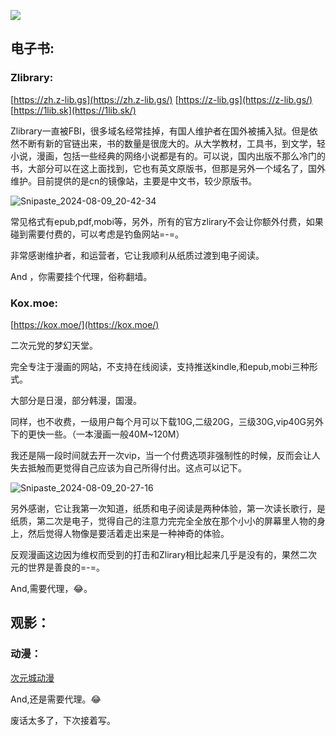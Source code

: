 ![](https://image.baidu.com/search/down?url=https://img1.doubanio.com/view/photo/l/public/p2527632989.webp)

## 电子书:

### Zlibrary:

[https://zh.z-lib.gs](https://zh.z-lib.gs/)
[https://z-lib.gs](https://z-lib.gs/)
[https://1lib.sk](https://1lib.sk/)

Zlibrary一直被FBI，很多域名经常挂掉，有国人维护者在国外被捕入狱。但是依然不断有新的官链出来，书的数量是很庞大的。从大学教材，工具书，到文学，轻小说，漫画，包括一些经典的网络小说都是有的。可以说，国内出版不那么冷门的书，大部分可以在这上面找到，它也有英文原版书，但那是另外一个域名了，国外维护。目前提供的是cn的镜像站，主要是中文书，较少原版书。

![Snipaste_2024-08-09_20-42-34](https://fastly.jsdelivr.net/gh/MrXnneHang/blog_img/BlogHosting/img/24/07/202408092042513.jpeg)

常见格式有epub,pdf,mobi等，另外，所有的官方zlirary不会让你额外付费，如果碰到需要付费的，可以考虑是钓鱼网站=-=。

非常感谢维护者，和运营者，它让我顺利从纸质过渡到电子阅读。

And ，你需要挂个代理，俗称翻墙。

### Kox.moe:

[https://kox.moe/](https://kox.moe/)

二次元党的梦幻天堂。

完全专注于漫画的网站，不支持在线阅读，支持推送kindle,和epub,mobi三种形式。

大部分是日漫，部分韩漫，国漫。

同样，也不收费，一级用户每个月可以下载10G,二级20G，三级30G,vip40G另外下的更快一些。（一本漫画一般40M~120M）

我还是隔一段时间就去开一次vip，当一个付费选项非强制性的时候，反而会让人失去抵触而更觉得自己应该为自己所得付出。这点可以记下。

![Snipaste_2024-08-09_20-27-16](https://fastly.jsdelivr.net/gh/MrXnneHang/blog_img/BlogHosting/img/24/07/202408092032801.jpeg)

另外感谢，它让我第一次知道，纸质和电子阅读是两种体验，第一次读长歌行，是纸质，第二次是电子，觉得自己的注意力完完全全放在那个小小的屏幕里人物的身上，然后觉得人物像是要活着走出来是一种神奇的体验。

反观漫画这边因为维权而受到的打击和Zlirary相比起来几乎是没有的，果然二次元的世界是善良的=-=。

And,需要代理，😂。





## 观影：

### 动漫：

[次元城动漫](https://www.cycanime.com/)

And,还是需要代理。😂

废话太多了，下次接着写。

